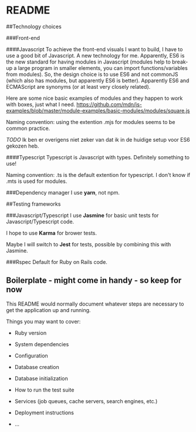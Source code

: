 # README

##Technology choices

###Front-end

####Javascript
To achieve the front-end visuals I want to build, I have to use a good bit of Javascript. A new technology for me.
Apparently, ES6 is the new standard for having modules in Javascript (modules help to break-up a large program in smaller elements, you can import functions/variables from modules).
So, the design choice is to use ES6 and not commonJS (which also has modules, but apparently ES6 is better). Apparently ES6 and ECMAScript are synonyms (or at least very closely related).

Here are some nice basic examples of modules and they happen to work with boxes, just what I need. https://github.com/mdn/js-examples/blob/master/module-examples/basic-modules/modules/square.js

Naming convention: using the extention .mjs for modules seems to be common practice.

*TODO* Ik ben er overigens niet zeker van dat ik in de huidige setup voor ES6 gekozen heb.

####Typescript
Typescript is Javascript with types. Definitely something to use!

Naming convention: .ts is the default extention for typescript.
I don't know if .mts is used for modules.

###Dependency manager
I use **yarn**, not npm.

##Testing frameworks

###Javascript/Typescript
I use **Jasmine** for basic unit tests for Javascript/Typescript code.

I hope to use **Karma** for brower tests.

Maybe I will switch to **Jest** for tests, possible by combining this with Jasmine.

###Rspec
Default for Ruby on Rails code.









## Boilerplate - might come in handy - so keep for now
This README would normally document whatever steps are necessary to get the
application up and running.

Things you may want to cover:

* Ruby version

* System dependencies

* Configuration

* Database creation

* Database initialization

* How to run the test suite

* Services (job queues, cache servers, search engines, etc.)

* Deployment instructions

* ...
